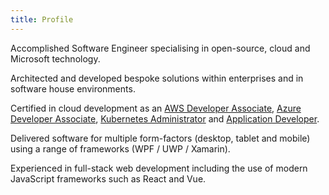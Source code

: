 ```yaml
---
title: Profile
---
```


Accomplished Software Engineer specialising in open-source, cloud and Microsoft technology.

Architected and developed bespoke solutions within enterprises and in software house environments.

Certified in cloud development as an [AWS Developer Associate][aws_da], [Azure Developer Associate][ms_ada], [Kubernetes Administrator][cka] and [Application Developer][ckad].

Delivered software for multiple form-factors (desktop, tablet and mobile) using a range of frameworks (WPF / UWP / Xamarin).

Experienced in full-stack web development including the use of modern JavaScript frameworks such as React and Vue.

[ms_ada]: https://learn.microsoft.com/api/credentials/share/en-gb/ljfio/148632BAB118D454
[aws_da]: https://www.credly.com/badges/4a675941-3c8a-4ce8-a913-ec9b6a283581/public_url
[cka]: https://www.credly.com/badges/1a340d14-6b14-41e7-b3be-92e5f38cf0f5/public_url
[ckad]: https://www.credly.com/badges/cb9f2e93-1bff-4244-8122-1c985f27e219/public_url